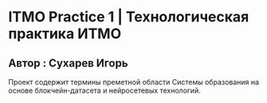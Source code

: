 # ITMO Practice 1 | Технологическая практика ИТМО
## Автор : Сухарев Игорь

Проект содержит термины преметной области Системы образования на основе блокчейн-датасета и нейросетевых технологий.